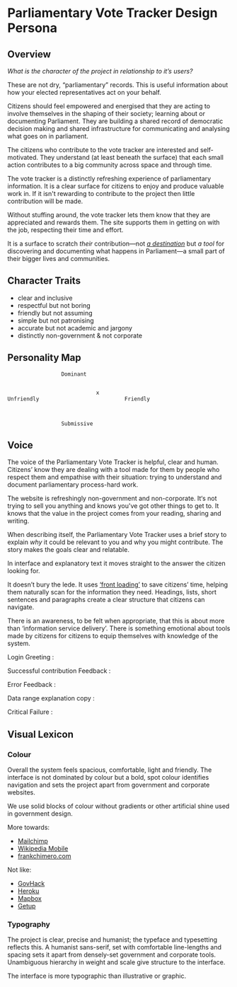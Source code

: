 # Parliamentary Vote Tracker Design Persona

## Overview
*What is the character of the project in relationship to it’s users?*

These are not dry, “parliamentary” records. This is useful information about how your elected representatives act on your behalf.

Citizens should feel empowered and energised that they are acting to involve themselves in the shaping of their society; learning about or documenting Parliament. They are building a shared record of democratic decision making and shared infrastructure for communicating and analysing what goes on in parliament.

The citizens who contribute to the vote tracker are interested and self-motivated. They understand (at least beneath the surface) that each small action contributes to a big community across space and through time.

The vote tracker is a distinctly refreshing experience of parliamentary information. It is a clear surface for citizens to enjoy and produce valuable work in. If it isn't rewarding to contribute to the project then little contribution will be made.

Without stuffing around, the vote tracker lets them know that they are appreciated and rewards them. The site supports them in getting on with the job, respecting their time and effort.

It is a surface to scratch *their* contribution—not *[a destination](http://civicpatterns.org/categories/community/)* but *a tool* for discovering and documenting what happens in Parliament—a small part of their bigger lives and communities.


## Character Traits

* clear and inclusive
* respectful but not boring
* friendly but not assuming
* simple but not patronising
* accurate but not academic and jargony
* distinctly non-government & not corporate


## Personality Map

```
                 Dominant                 
                                            
                                            
                            x                
Unfriendly                           Friendly   

                                            
                                            
                 Submissive                 
```

## Voice

The voice of the Parliamentary Vote Tracker is helpful, clear and human. Citizens’ know they are dealing with a tool made for them by people who respect them and empathise with their situation: trying to understand and document parliamentary process-hard work.

The website is refreshingly non-government and non-corporate. It‘s not trying to sell you anything and knows you've got other things to get to. It knows that the value in the project comes from your reading, sharing and writing.

When describing itself, the Parliamentary Vote Tracker uses a brief story to explain *why* it could be relevant to you and why you might contribute. The story makes the goals clear and relatable.

In interface and explanatory text it moves straight to the answer the citizen looking for.

It doesn’t bury the lede. It uses [‘front loading’](https://www.gov.uk/design-principles/style-guide/writing-for-the-web) to save citizens’ time, helping them naturally scan for the information they need. Headings, lists, short sentences and paragraphs create a clear structure that citizens can navigate.

There is an awareness, to be felt when appropriate, that this is about more than ‘information service delivery’. There is something emotional about tools made by citizens for citizens to equip themselves with knowledge of the system.

Login Greeting
: 

Successful contribution Feedback
: 

Error Feedback
: 

Data range explanation copy
: 

Critical Failure
: 


## Visual Lexicon

### Colour

Overall the system feels spacious, comfortable, light and friendly. The interface is not dominated by colour but a bold, spot colour identifies navigation and sets the project apart from government and corporate websites.

We use solid blocks of colour without gradients or other artificial shine used in government design.

More towards:

* [Mailchimp](http://kb.mailchimp.com/)
* [Wikipedia Mobile](https://en.m.wikipedia.org/wiki/Hubble_Ultra-Deep_Field)
* [frankchimero.com](http://frankchimero.com/talks/only-openings/transcript/)

Not like:

* [GovHack](http://www.govhack.org/)
* [Heroku](https://www.heroku.com/home)
* [Mapbox](https://www.mapbox.com/blog/)
* [Getup](https://www.getup.org.au/)


### Typography

The project is clear, precise and humanist; the typeface and typesetting reflects this. A humanist sans-serif, set with comfortable line-lengths and spacing sets it apart from densely-set government and corporate tools. Unambiguous hierarchy in weight and scale give structure to the interface.

The interface is more typographic than illustrative or graphic.

